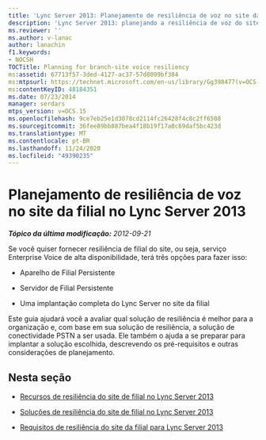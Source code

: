 ```yaml
---
title: 'Lync Server 2013: Planejamento de resiliência de voz no site da filial'
description: 'Lync Server 2013: planejando a resiliência de voz do site de filial.'
ms.reviewer: ''
ms.author: v-lanac
author: lanachin
f1.keywords:
- NOCSH
TOCTitle: Planning for branch-site voice resiliency
ms:assetid: 67713f57-3ded-4127-ac37-57d8099bf384
ms:mtpsurl: https://technet.microsoft.com/en-us/library/Gg398477(v=OCS.15)
ms:contentKeyID: 48184351
ms.date: 07/23/2014
manager: serdars
mtps_version: v=OCS.15
ms.openlocfilehash: 9ce7eb25e1d3078cd2114fc26428f4c8c2ff6508
ms.sourcegitcommit: 36fee89bb887bea4f18b19f17a8c69daf5bc423d
ms.translationtype: MT
ms.contentlocale: pt-BR
ms.lasthandoff: 11/24/2020
ms.locfileid: "49390235"
---
```

# <a name="planning-for-branch-site-voice-resiliency-in-lync-server-2013"></a>Planejamento de resiliência de voz no site da filial no Lync Server 2013

<div data-xmlns="http://www.w3.org/1999/xhtml">

<div class="topic" data-xmlns="http://www.w3.org/1999/xhtml" data-msxsl="urn:schemas-microsoft-com:xslt" data-cs="https://msdn.microsoft.com/">

<div data-asp="https://msdn2.microsoft.com/asp">



</div>

<div id="mainSection">

<div id="mainBody">

<span> </span>

_**Tópico da última modificação:** 2012-09-21_

Se você quiser fornecer resiliência de filial do site, ou seja, serviço Enterprise Voice de alta disponibilidade, terá três opções para fazer isso:

  - Aparelho de Filial Persistente

  - Servidor de Filial Persistente

  - Uma implantação completa do Lync Server no site da filial

Este guia ajudará você a avaliar qual solução de resiliência é melhor para a organização e, com base em sua solução de resiliência, a solução de conectividade PSTN a ser usada. Ele também o ajuda a se preparar para implantar a solução escolhida, descrevendo os pré-requisitos e outras considerações de planejamento.

<div>

## <a name="in-this-section"></a>Nesta seção

  - [Recursos de resiliência do site de filial no Lync Server 2013](lync-server-2013-branch-site-resiliency-features.md)

  - [Soluções de resiliência do site de filial no Lync Server 2013](lync-server-2013-branch-site-resiliency-solutions.md)

  - [Requisitos de resiliência do site da filial para Lync Server 2013](lync-server-2013-branch-site-resiliency-requirements.md)

</div>

</div>

<span> </span>

</div>

</div>

</div>

